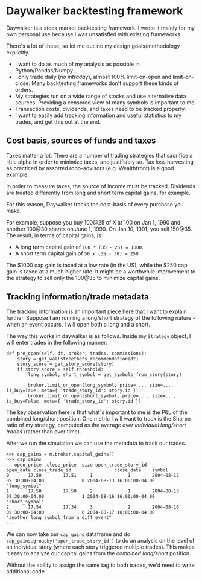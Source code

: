 # Daywalker backtesting framework

Daywalker is a stock market backtesting framework. I wrote it mainly for my own personal use because I was unsatisfied with existing frameworks.

There's a lot of these, so let me outline my design goals/methodology explicitly.

- I want to do as much of my analysis as possible in Python/Pandas/Numpy.
- I only trade daily (*no intraday*), almost 100% limit-on-open and limit-on-close. Many backtesting frameworks don't support these kinds of orders.
- My strategies run on a wide range of stocks and use alternative data sources. Providing a censored view of many symbols is important to me.
- Transaction costs, dividends, and taxes need to be tracked properly.
- I want to easily add tracking information and useful statistics to my trades, and get this out at the end.

## Cost basis, sources of funds and taxes

Taxes matter a lot. There are a number of trading strategies that sacrifice a little alpha in order to minimize taxes, and justifiably so. Tax loss harvesting, as practiced by assorted robo-advisors (e.g. Wealthfront) is a good example.

In order to measure taxes, the source of income must be tracked. Dividends are treated differently from long and short term capital gains, for example.

For this reason, Daywalker tracks the cost-basis of every purchase you make.

For example, suppose you buy 100@25 of X at 100 on Jan 1, 1990 and another 100@30 shares on June 1, 1990. On Jan 10, 1991, you sell 150@35. The result, in terms of capital gains, is:
- A long term capital gain of `100 * (35 - 25) = 1000`.
- A short term capital gain of `50 x (35 - 30) = 250`.

The $1000 cap gain is taxed at a low rate (in the US), while the $250 cap gain is taxed at a much higher rate. It might be a worthwhile improvement to the strategy to sell only the 100@35 to minimize capital gains.

## Tracking information/trade metadata

The tracking information is an important piece here that I want to explain further. Suppose I am running a long/short strategy of the following nature - when an event occurs, I will open both a long and a short.

The way this works in daywalker is as follows. Inside my `Strategy` object, I will enter trades in the following manner:

    def pre_open(self, dt, broker, trades, commissions):
        story = get_wallstreetbets_recommendation(dt)
        story_score = get_story_score(story)
        if story_score > self.threshold:
            long_symbol, short_symbol = get_symbols_from_story(story)

            broker.limit_on_open(long_symbol, price=..., size=..., is_buy=True, meta={ 'trade_story_id': story.id })
            broker.limit_on_open(short_symbol, price=..., size=..., is_buy=False, meta={ 'trade_story_id': story.id })

The key observation here is that what's important to me is the P&L of the combined long/short position. One metric I will want to track is the Sharpe ratio of my strategy, computed as the average *over individual long/short trades* (rather than over time).

After we run the simulation we can use the metadata to track our trades.

    >>> cap_gains = m.broker.capital_gains()
    >>> cap_gains
       open_price  close_price  size open_trade_story_id                  open_date close_trade_id                close_date    symbol
    0       17.50        17.51     1             1        2004-08-12 09:30:00-04:00              0 2004-08-13 16:00:00-04:00    "long_symbol"
    1       17.50        17.50     2             1        2004-08-13 09:30:00-04:00              1 2004-08-16 16:00:00-04:00    "short_symbol"
    2       17.54        17.34     3             2        2004-08-16 09:30:00-04:00              0 2004-08-17 16:00:00-04:00    "another_long_symbol_from_a_diff_event"
    ...

We can now take our `cap_gains` dataframe and do `cap_gains.groupby('open_trade_story_id')` to do an analysis on the level of an individual story (where each story triggered multiple trades). This makes it easy to analyze our capital gains from the *combined long/short* position.

Without the ability to assign the same tag to both trades, we'd need to write additional code
